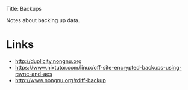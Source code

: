 Title: Backups

Notes about backing up data.

# Links

- <http://duplicity.nongnu.org>
- <https://www.nixtutor.com/linux/off-site-encrypted-backups-using-rsync-and-aes>
- <http://www.nongnu.org/rdiff-backup>
